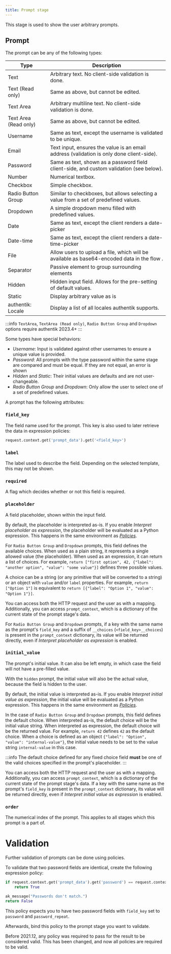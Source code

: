 ```yaml
---
title: Prompt stage
---
```


This stage is used to show the user arbitrary prompts.

## Prompt

The prompt can be any of the following types:

| Type                  | Description                                                                                |
| --------------------- | ------------------------------------------------------------------------------------------ |
| Text                  | Arbitrary text. No client-side validation is done.                                         |
| Text (Read only)      | Same as above, but cannot be edited.                                                       |
| Text Area             | Arbitrary multiline text. No client-side validation is done.                               |
| Text Area (Read only) | Same as above, but cannot be edited.                                                       |
| Username              | Same as text, except the username is validated to be unique.                               |
| Email                 | Text input, ensures the value is an email address (validation is only done client-side).   |
| Password              | Same as text, shown as a password field client-side, and custom validation (see below).    |
| Number                | Numerical textbox.                                                                         |
| Checkbox              | Simple checkbox.                                                                           |
| Radio Button Group    | Similar to checkboxes, but allows selecting a value from a set of predefined values.       |
| Dropdown              | A simple dropdown menu filled with predefined values.                                      |
| Date                  | Same as text, except the client renders a date-picker                                      |
| Date-time             | Same as text, except the client renders a date-time-picker                                 |
| File                  | Allow users to upload a file, which will be available as base64-encoded data in the flow . |
| Separator             | Passive element to group surrounding elements                                              |
| Hidden                | Hidden input field. Allows for the pre-setting of default values.                          |
| Static                | Display arbitrary value as is                                                              |
| authentik: Locale     | Display a list of all locales authentik supports.                                          |

:::info
`TextArea`, `TextArea (Read only)`, `Radio Button Group` and `Dropdown` options require authentik 2023.4+
:::

Some types have special behaviors:

- _Username_: Input is validated against other usernames to ensure a unique value is provided.
- _Password_: All prompts with the type password within the same stage are compared and must be equal. If they are not equal, an error is shown
- _Hidden_ and _Static_: Their initial values are defaults and are not user-changeable.
- _Radio Button Group_ and _Dropdown_: Only allow the user to select one of a set of predefined values.

A prompt has the following attributes:

### `field_key`

The field name used for the prompt. This key is also used to later retrieve the data in expression policies:

```python
request.context.get('prompt_data').get('<field_key>')
```

### `label`

The label used to describe the field. Depending on the selected template, this may not be shown.

### `required`

A flag which decides whether or not this field is required.

### `placeholder`

A field placeholder, shown within the input field.

By default, the placeholder is interpreted as-is. If you enable _Interpret placeholder as expression_, the placeholder
will be evaluated as a Python expression. This happens in the same environment as [_Policies_](../../../../customize/policies/expression.mdx).

For `Radio Button Group` and `Dropdown` prompts, this field defines the available choices. When used as a plain string, it represents a single allowed value (the placeholder). When used as an expression, it can return a list of choices. For example, `return ["first option", 42, {"label": "another option", "value": "some value"}]` defines three possible values.

A choice can be a string (or any primitive that will be converted to a string) or an object with `value` and/or `label` properties. For example, `return ["Option 1"]` is equivalent to `return [{"label": "Option 1", "value": "Option 1"}]`.

You can access both the HTTP request and the user as with a mapping. Additionally, you can access `prompt_context`, which is a dictionary of the current state of the prompt stage's data.

For `Radio Button Group` and `Dropdown` prompts, if a key with the same name as the prompt's `field_key` and a suffix of `__choices` (`<field_key>__choices`) is present in the `prompt_context` dictionary, its value will be returned directly, even if _Interpret placeholder as expression_ is enabled.

### `initial_value`

The prompt's initial value. It can also be left empty, in which case the field will not have a pre-filled value.

With the `hidden` prompt, the initial value will also be the actual value, because the field is hidden to the user.

By default, the initial value is interpreted as-is. If you enable _Interpret initial value as expression_, the initial value
will be evaluated as a Python expression. This happens in the same environment as [_Policies_](../../../../customize/policies/expression.mdx).

In the case of `Radio Button Group` and `Dropdown` prompts, this field defines the default choice. When interpreted as-is, the default choice will be the initial value string. When interpreted as expression, the default choice will be the returned value. For example, `return 42` defines `42` as the default choice. When a choice is defined as an object `{"label": "Option", "value": "internal-value"}`, the initial value needs to be set to the value string `internal-value` in this case.

:::info
The default choice defined for any fixed choice field **must** be one of the valid choices specified in the prompt's placeholder.
:::

You can access both the HTTP request and the user as with a mapping. Additionally, you can access `prompt_context`, which is a dictionary of the current state of the prompt stage's data. If a key with the same name as the prompt's `field_key` is present in the `prompt_context` dictionary, its value will be returned directly, even if _Interpret initial value as expression_ is enabled.

### `order`

The numerical index of the prompt. This applies to all stages which this prompt is a part of.

# Validation

Further validation of prompts can be done using policies.

To validate that two password fields are identical, create the following expression policy:

```python
if request.context.get('prompt_data').get('password') == request.context.get('prompt_data').get('password_repeat'):
    return True

ak_message("Passwords don't match.")
return False
```

This policy expects you to have two password fields with `field_key` set to `password` and `password_repeat`.

Afterwards, bind this policy to the prompt stage you want to validate.

Before 2021.12, any policy was required to pass for the result to be considered valid. This has been changed, and now all policies are required to be valid.
